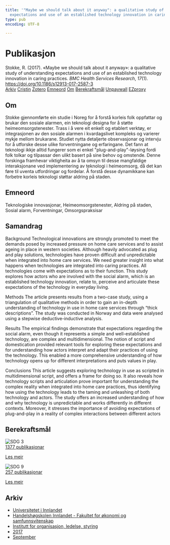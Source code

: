 ```yaml
---
title: '"Maybe we should talk about it anyway": a qualitative study of understanding
  expectations and use of an established technology innovation in caring practices'
type: pub
encoding: UTF-8

---
```

<h1>Publikasjon</h1>
<article id="csl-bib-container-M9TQZ6QN" class="csl-bib-container">
  <div class="csl-bib-body"> <div class="csl-entry">Stokke, R. (2017). «Maybe we should talk about it anyway»: a qualitative study of understanding expectations and use of an established technology innovation in caring practices. <i>BMC Health Services Research</i>, <i>17</i>(1). <a href="https://doi.org/10.1186/s12913-017-2587-3">https://doi.org/10.1186/s12913-017-2587-3</a></div> </div>
  <div class="csl-bib-buttons">
    <a href="#taxonomy-article-M9TQZ6QN" alt="archive" class="csl-bib-button">Arkiv</a>
    <a href="https://app.cristin.no/results/show.jsf?id=1494594" alt="Cristin" class="csl-bib-button">Cristin</a>
    <a href="http://zotero.org/groups/5881554/items/M9TQZ6QN" alt="Zotero" class="csl-bib-button">Zotero</a>
    <a href="#keywords-article-M9TQZ6QN" alt="keywords" class="csl-bib-button">Emneord</a>
    <a href="#about-article-M9TQZ6QN" alt="about_pub" class="csl-bib-button">Om</a>
    <a href="#sdg-article-M9TQZ6QN" alt="sdg" class="csl-bib-button">Berekraftsmål</a>
    <a href="https://doi.org/10.1186/s12913-017-2587-3" alt="Unpaywall" class="csl-bib-button">Unpaywall</a>
    <a href="https://doi.org/10.1186/s12913-017-2587-3" alt="EZproxy" class="csl-bib-button">EZproxy</a>
  </div>
  <div id="csl-bib-meta-container-M9TQZ6QN"></div>
</article>
<div id="csl-bib-meta-M9TQZ6QN" class="csl-bib-meta">
  <article id="about-article-M9TQZ6QN" class="about_pub-article">
    <h1>Om</h1>
    Stokke gjennomførte ein studie i Noreg for å forstå korleis folk oppfattar og brukar den sosiale alarmen, ein teknologi designa for å støtte heimeomsorgstenester. Trass i å vere eit enkelt og etablert verktøy, er integrasjonen av den sosiale alarmen i kvardagslivet kompleks og varierer mykje mellom brukarane. Studiet nytta detaljerte observasjonar og intervju for å utforske desse ulike forventningane og erfaringane. Det fann at teknologi ikkje alltid fungerer som ei enkel "plug-and-play"-løysing fordi folk tolkar og tilpassar den ulikt basert på sine behov og omstende. Denne forskinga framhevar viktigheita av å ta omsyn til desse mangfaldige interaksjonane ved implementering av teknologi i heimeomsorg, då det kan føre til uventa utfordringar og fordelar. Å forstå desse dynamikkane kan forbetre korleis teknologi støttar aldring på staden.
  </article>
  <article id="keywords-article-M9TQZ6QN" class="keywords-article">
    <h1>Emneord</h1>
    Teknologiske innovasjonar, Heimeomsorgstenester, Aldring på staden, Sosial alarm, Forventningar, Omsorgspraksisar
  </article>
  <article id="abstract-article-M9TQZ6QN" class="abstract-article">
    <h1>Samandrag</h1>
    Background 
Technological innovations are strongly promoted to meet the demands posed by increased pressure on home care services and to assist ageing in place in western societies. Although heavily advocated as plug and play solutions, technologies have proven difficult and unpredictable when integrated into home care services. We need greater insight into what happens when technologies are integrated into caring practices. All technologies come with expectations as to their function. This study explores how actors who are involved with the social alarm, which is an established technology innovation, relate to, perceive and articulate these expectations of the technology in everyday living. 
 
Methods 
The article presents results from a two-case study, using a triangulation of qualitative methods in order to gain an in-depth understanding of technology in use in home care services through “thick descriptions”. The study was conducted in Norway and data were analysed using a stepwise deductive-inductive analysis. 
 
Results 
The empirical findings demonstrate that expectations regarding the social alarm, even though it represents a simple and well-established technology, are complex and multidimensional. The notion of script and domestication provided relevant tools for exploring these expectations and for understanding how actors interpret and adapt their practices of using the technology. This enabled a more comprehensive understanding of how technology opens up for different interpretations and puts values in play. 
 
Conclusions 
This article suggests exploring technology in use as scripted in multidimensional script, and offers a frame for doing so. It also reveals how technology scripts and articulation prove important for understanding the complex reality when integrated into home care practices, thus identifying how using the technology leads to the taming and unleashing of both technology and actors. The study offers an increased understanding of how and why technology is unpredictable and works differently in different contexts. Moreover, it stresses the importance of avoiding expectations of plug-and-play in a reality of complex interactions between different actors
  </article>
  <article id="sdg-article-M9TQZ6QN" class="sdg-article">
    <h1>Berekraftsmål</h1>
    <div class="sdg-container"><div id="sdg3" class="sdg">
        <img src="{{< params subfolder >}}images/sdg/sdg03_nn.png" class="image" alt="SDG 3">
        <div class="sdg-overlay">
          <a href="{{< params subfolder >}}nn/archive/?sdg=3#archive" class="sdg-publication-count"><span>1377</span> publikasjonar</a>
          <p><a href="https://fn.no/om-fn/fns-baerekraftsmaal/god-helse-og-livskvalitet?lang=nno-NO" class="sdg-read-more">Les meir</a></p>
        </div>
      </div> <div id="sdg9" class="sdg">
        <img src="{{< params subfolder >}}images/sdg/sdg09_nn.png" class="image" alt="SDG 9">
        <div class="sdg-overlay">
          <a href="{{< params subfolder >}}nn/archive/?sdg=9#archive" class="sdg-publication-count"><span>257</span> publikasjonar</a>
          <p><a href="https://fn.no/om-fn/fns-baerekraftsmaal/industri-innovasjon-og-infrastruktur?lang=nno-NO" class="sdg-read-more">Les meir</a></p>
        </div>
      </div></div>
  </article>
  <article id="taxonomy-article-M9TQZ6QN" class="taxonomy-article">
    <h1>Arkiv</h1>
    <ul>
      <li><a href="{{< params subfolder >}}nn/archive/?key=3DCRN523">Universitetet i Innlandet</a></li>
      <li><a href="{{< params subfolder >}}nn/archive/?key=DU8Q9LN9">Handelshøgskolen Innlandet - Fakultet for økonomi og samfunnsvitenskap</a></li>
      <li><a href="{{< params subfolder >}}nn/archive/?key=4LUWR3ZM">Institutt for organisasjon, ledelse, styring</a></li>
      <li><a href="{{< params subfolder >}}nn/archive/?key=KF5I8TQ8">2017</a></li>
      <li><a href="{{< params subfolder >}}nn/archive/?key=L3AYBRRN">September</a></li>
    </ul>
  </article>
</div>
